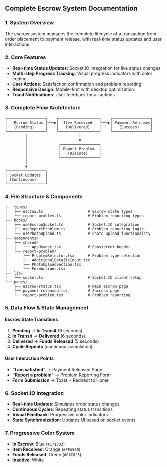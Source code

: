 ## **Complete Escrow System Documentation**

### **1. System Overview**

The escrow system manages the complete lifecycle of a transaction from order placement to payment release, with real-time status updates and user interactions.

### **2. Core Features**

- **Real-time Status Updates**: Socket.IO integration for live status changes
- **Multi-step Progress Tracking**: Visual progress indicators with color coding
- **User Actions**: Satisfaction confirmation and problem reporting
- **Responsive Design**: Mobile-first with desktop optimization
- **Toast Notifications**: User feedback for all actions


### **3. Complete Flow Architecture**

```plaintext
┌─────────────────┐    ┌──────────────────┐    ┌─────────────────┐
│   Escrow Status │───▶│  Item Received   │───▶│ Payment Released│     
│   (Pending)     │    │   (Delivered)    │    │   (Success)     │
└─────────────────┘    └──────────────────┘    └─────────────────┘
         │                       │
         │                       ▼
         │              ┌─────────────────┐
         │              │ Report Problem  │
         │              │   (Dispute)     │
         │              └─────────────────┘
         │
         ▼
┌─────────────────┐
│ Socket Updates  │
│ (Continuous)    │
└─────────────────┘
```

### **4. File Structure & Components**

```plaintext
├── types/
│   ├── escrow.ts                    # Escrow state types
│   └── report-problem.ts            # Problem reporting types
├── hooks/
│   ├── useEscrowSocket.ts           # Socket.IO integration
│   ├── useReportProblem.ts          # Problem reporting logic
│   └── usePhotoUpload.ts            # Photo upload functionality
├── components/
│   ├── shared/
│   │   └── AppHeader.tsx            # Consistent header
│   └── report-problem/
│       ├── ProblemSelector.tsx      # Problem type selection
│       ├── AdditionalDetailsInput.tsx
│       ├── PhotoUploadSection.tsx
│       └── FormActions.tsx
├── lib/
│   └── socket.ts                    # Socket.IO client setup
└── pages/
    ├── escrow-status.tsx            # Main escrow page
    ├── payment-released.tsx         # Success page
    └── report-problem.tsx           # Problem reporting
```

### **5. Data Flow & State Management**

#### **Escrow State Transitions**

1. **Pending** → **In Transit** (6 seconds)
2. **In Transit** → **Delivered** (6 seconds)
3. **Delivered** → **Funds Released** (5 seconds)
4. **Cycle Repeats** (continuous simulation)


#### **User Interaction Points**

- **"I am satisfied"** → Payment Released Page
- **"Report a problem"** → Problem Reporting Form
- **Form Submission** → Toast + Redirect to Home


### **6. Socket.IO Integration**

- **Real-time Updates**: Simulates order status changes
- **Continuous Cycles**: Repeating status transitions
- **Visual Feedback**: Progressive color indicators
- **State Synchronization**: Updates UI based on socket events


### **7. Progressive Color System**

- **In Escrow**: Blue (`#1717D3`)
- **Item Received**: Orange (`#FFA500`)
- **Funds Released**: Green (`#0AE023`)
- **Inactive**: White